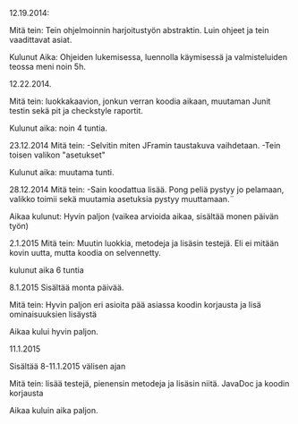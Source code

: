﻿12.19.2014:

Mitä tein:
Tein ohjelmoinnin harjoitustyön abstraktin. Luin ohjeet ja tein vaadittavat asiat.   

Kulunut Aika:
Ohjeiden lukemisessa, luennolla käymisessä ja valmisteluiden teossa meni noin 5h.

12.22.2014.

Mitä tein:
luokkakaavion, jonkun verran koodia aikaan, muutaman Junit testin sekä pit ja checkstyle raportit.

Kulunut aika: noin 4 tuntia.

23.12.2014
Mitä tein:
-Selvitin miten JFramin taustakuva vaihdetaan.
-Tein toisen valikon "asetukset"

Kulunut aika: muutama tunti.

28.12.2014
Mitä tein:
-Sain koodattua lisää. Pong peliä pystyy jo pelamaan, valikko toimii sekä muutamia asetuksia pystyy muuttamaan.¨

Aikaa kulunut: Hyvin paljon (vaikea arvioida aikaa, sisältää monen päivän työn)

2.1.2015
Mitä tein: Muutin luokkia, metodeja ja lisäsin testejä. Eli ei mitään kovin uutta, mutta koodia on selvennetty.

kulunut aika 6 tuntia

8.1.2015 
Sisältää monta päivää.
 
Mitä tein: Hyvin paljon eri asioita pää asiassa koodin korjausta ja lisä ominaisuuksien lisäystä

Aikaa kului hyvin paljon.

11.1.2015

Sisältää 8-11.1.2015 välisen ajan

Mitä tein: lisää testejä, pienensin metodeja ja lisäsin niitä. JavaDoc ja koodin korjausta

Aikaa kuluin aika paljon.